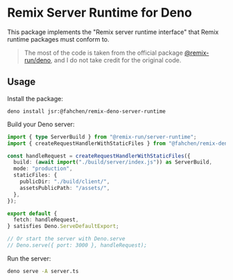 # Remix Server Runtime for Deno

This package implements the "Remix server runtime interface" that Remix runtime
packages must conform to.

> The most of the code is taken from the official package
> [@remix-run/deno](https://github.com/remix-run/remix/tree/main/packages/remix-deno),
> and I do not take credit for the original code.

## Usage

Install the package:

```
deno install jsr:@fahchen/remix-deno-server-runtime
```

Build your Deno server:

```typescript
import { type ServerBuild } from "@remix-run/server-runtime";
import { createRequestHandlerWithStaticFiles } from "@fahchen/remix-deno-server-runtime";

const handleRequest = createRequestHandlerWithStaticFiles({
  build: (await import("./build/server/index.js")) as ServerBuild,
  mode: "production",
  staticFiles: {
    publicDir: "./build/client/",
    assetsPublicPath: "/assets/",
  },
});

export default {
  fetch: handleRequest,
} satisfies Deno.ServeDefaultExport;

// Or start the server with Deno.serve
// Deno.serve({ port: 3000 }, handleRequest);
```

Run the server:

```bash
deno serve -A server.ts
```
